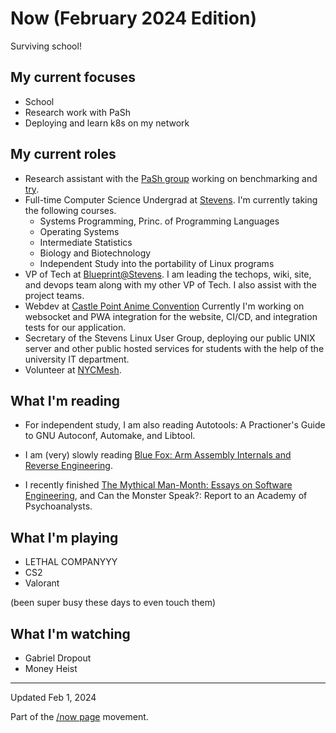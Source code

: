 # Now (February 2024 Edition)

Surviving school!

## My current focuses

* School
* Research work with PaSh
* Deploying and learn k8s on my network

## My current roles

* Research assistant with the [PaSh group](https://binpa.sh/) working on
  benchmarking and [try](https://github.com/binpash/try).
* Full-time Computer Science Undergrad at
  [Stevens](https://www.stevens.edu/school-engineering-science/departments/computer-science).
  I'm currently taking the following courses.
    - Systems Programming, Princ. of Programming Languages
    - Operating Systems
    - Intermediate Statistics
    - Biology and Biotechnology
    - Independent Study into the portability of Linux programs
* VP of Tech at [Blueprint@Stevens](https://sitblueprint.com/). I am leading the
  techops, wiki, site, and devops team along with my other VP of Tech. I also
  assist with the project teams.
* Webdev at [Castle Point Anime Convention](https://www.castlepointanime.com)
  Currently I'm working on websocket and PWA integration for the website, CI/CD,
  and integration tests for our application.
* Secretary of the Stevens Linux User Group, deploying our public UNIX server
  and other public hosted services for students with the help of the university
  IT department.
* Volunteer at [NYCMesh](https://www.nycmesh.net/).

## What I'm reading

* For independent study, I am also reading Autotools: A Practioner's Guide to
  GNU Autoconf, Automake, and Libtool.

* I am (very) slowly reading [Blue Fox: Arm Assembly Internals and Reverse
Engineering](https://www.wiley.com/en-us/Blue+Fox:+Arm+Assembly+Internals+and+Reverse+Engineering-p-9781119745303).

* I recently finished [The Mythical Man-Month: Essays on Software
Engineering](https://en.wikipedia.org/wiki/The_Mythical_Man-Month), and Can the
Monster Speak?: Report to an Academy of Psychoanalysts.

## What I'm playing

* LETHAL COMPANYYY
* CS2
* Valorant

(been super busy these days to even touch them)

## What I'm watching

* Gabriel Dropout
* Money Heist

---

Updated Feb 1, 2024

Part of the [/now page](https://nownownow.com/about) movement.

